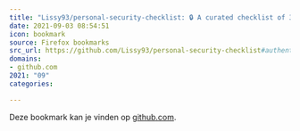 ```yaml
---
title: "Lissy93/personal-security-checklist: 🔒 A curated checklist of 300+ tips for protecting digital secur..."
date: 2021-09-03 08:54:51
icon: bookmark
source: Firefox bookmarks
src_url: https://github.com/Lissy93/personal-security-checklist#authentication
domains:
- github.com
2021: "09"
categories:

---
```

Deze bookmark kan je vinden op [github.com](https://github.com/Lissy93/personal-security-checklist#authentication).
